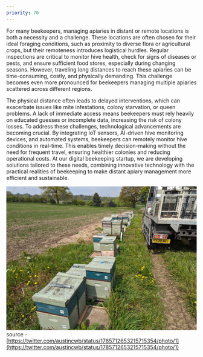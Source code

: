 ```yaml
---
priority: 70
---
```

For many beekeepers, managing apiaries in distant or remote locations is both a necessity and a challenge. These locations are often chosen for their ideal foraging conditions, such as proximity to diverse flora or agricultural crops, but their remoteness introduces logistical hurdles. Regular inspections are critical to monitor hive health, check for signs of diseases or pests, and ensure sufficient food stores, especially during changing seasons. However, traveling long distances to reach these apiaries can be time-consuming, costly, and physically demanding. This challenge becomes even more pronounced for beekeepers managing multiple apiaries scattered across different regions.

The physical distance often leads to delayed interventions, which can exacerbate issues like mite infestations, colony starvation, or queen problems. A lack of immediate access means beekeepers must rely heavily on educated guesses or incomplete data, increasing the risk of colony losses. To address these challenges, technological advancements are becoming crucial. By integrating IoT sensors, AI-driven hive monitoring devices, and automated systems, beekeepers can remotely monitor hive conditions in real-time. This enables timely decision-making without the need for frequent travel, ensuring healthier colonies and reducing operational costs. At our digital beekeeping startup, we are developing solutions tailored to these needs, combining innovative technology with the practical realities of beekeeping to make distant apiary management more efficient and sustainable.

![](../img/GMgfFtbXYAAkcmo.jpg)
source - [https://twitter.com/austincwb/status/1785712653215715354/photo/1](https://twitter.com/austincwb/status/1785712653215715354/photo/1)
